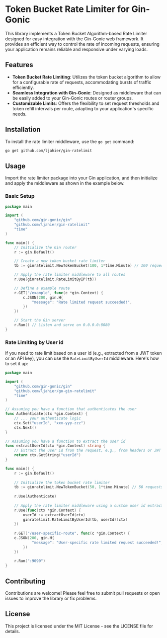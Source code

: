 # Token Bucket Rate Limiter for Gin-Gonic

This library implements a Token Bucket Algorithm-based Rate Limiter designed for easy integration with the Gin-Gonic web framework. It provides an efficient way to control the rate of incoming requests, ensuring your application remains reliable and responsive under varying loads.

## Features

- **Token Bucket Rate Limiting**: Utilizes the token bucket algorithm to allow for a configurable rate of requests, accommodating bursts of traffic efficiently.
- **Seamless Integration with Gin-Gonic**: Designed as middleware that can be easily added to your Gin-Gonic routes or router groups.
- **Customizable Limits**: Offers the flexibility to set request thresholds and token refill intervals per route, adapting to your application's specific needs.

## Installation

To install the rate limiter middleware, use the `go get` command:

```sh
go get github.com/ljahier/gin-ratelimit
```

## Usage

Import the rate limiter package into your Gin application, and then initialize and apply the middleware as shown in the example below.

### Basic Setup

```go
package main

import (
    "github.com/gin-gonic/gin"
    "github.com/ljahier/gin-ratelimit"
    "time"
)

func main() {
    // Initialize the Gin router
    r := gin.Default()

    // Create a new token bucket rate limiter
    tb := ginratelimit.NewTokenBucket(100, 1*time.Minute) // 100 requests per minute

    // Apply the rate limiter middleware to all routes
    r.Use(ginratelimit.RateLimitByIP(tb))

    // Define a example route
    r.GET("/example", func(c *gin.Context) {
        c.JSON(200, gin.H{
            "message": "Rate limited request succeeded!",
        })
    })

    // Start the Gin server
    r.Run() // Listen and serve on 0.0.0.0:8080
}
```

### Rate Limiting by User id

If you need to rate limit based on a user id (e.g., extracted from a JWT token or an API key), you can use the `RateLimitByUserId` middleware. Here's how to set it up:

```go
package main

import (
	"github.com/gin-gonic/gin"
	"github.com/ljahier/go-gin-ratelimit"
	"time"
)

// Assuming you have a function that authenticates the user
func Authenticate(ctx *gin.Context) {
    // ... your authenticate logic
    ctx.Set("userId", "xxx-yyy-zzz")
    ctx.Next()
}

// Assuming you have a function to extract the user id
func extractUserId(ctx *gin.Context) string {
    // Extract the user id from the request, e.g., from headers or JWT token
    return ctx.GetString("userId")
}

func main() {
    r := gin.Default()
    
    // Initialize the token bucket rate limiter
    tb := ginratelimit.NewTokenBucket(50, 1*time.Minute) // 50 requests per minute per user
    
    r.Use(Authenticate)
    
    // Apply the rate limiter middleware using a custom user id extractor
    r.Use(func(ctx *gin.Context) {
        userId := extractUserId(ctx)
        ginratelimit.RateLimitByUserId(tb, userId)(ctx)
    })
    
    r.GET("/user-specific-route", func(c *gin.Context) {
    c.JSON(200, gin.H{
            "message": "User-specific rate limited request succeeded!",
        })
    })
    
    r.Run(":9090")
}

```

## Contributing

Contributions are welcome! Please feel free to submit pull requests or open issues to improve the library or fix problems.

## License

This project is licensed under the MIT License - see the LICENSE file for details.